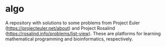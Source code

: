 # algo
A repository with solutions to some problems from Project Euler (https://projecteuler.net/about) and Project Rosalind (https://rosalind.info/problems/list-view). These are platforms for learning mathematical programming and bioinformatics, respectively.
